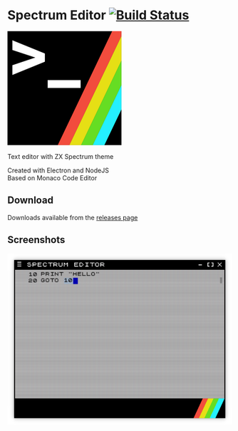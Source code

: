 # Spectrum Editor [![Build Status](https://travis-ci.org/thorpelawrence/spectrum-editor.svg?branch=master)](https://travis-ci.org/thorpelawrence/spectrum-editor)

![](resources/icon256.png)

Text editor with ZX Spectrum theme

Created with Electron and NodeJS  
Based on Monaco Code Editor

## Download
Downloads available from the [releases page](https://github.com/thorpelawrence/spectrum-editor/releases)

## Screenshots
![Editor](screenshots/editor.png)
